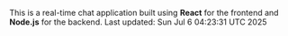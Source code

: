 This is a real-time chat application built using **React** for the frontend and **Node.js** for the backend.
Last updated: Sun Jul  6 04:23:31 UTC 2025
